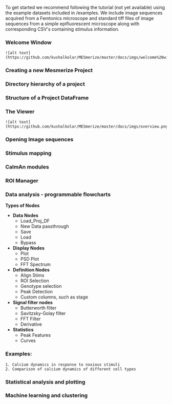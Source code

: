To get started we recommend following the tutorial (not yet available) using the example datasets included in /examples. We include image sequences acquired from a Femtonics microscope and standard tiff files of image sequences from a simple epifluorescent microscope along with corresponding CSV's containing stimulus information.

### Welcome Window

	![alt text](https://github.com/kushalkolar/MESmerize/master/docs/imgs/welcome%20window.png)

### Creating a new Mesmerize Project

### Directory hierarchy of a project

### Structure of a Project DataFrame

### The Viewer

	![alt text](https://github.com/kushalkolar/MESmerize/master/docs/imgs/overview.png)

### Opening Image sequences

### Stimulus mapping

### CaImAn modules

### ROI Manager

### Data analysis - programmable flowcharts
**Types of Nodes**
 - **Data Nodes**
	 - Load_Proj_DF
	 - New Data passthrough
	 - Save
	 - Load
	 - Bypass
 - **Display Nodes**
	 - Plot
	 - PSD Plot
	 - FFT Spectrum
 - **Definition Nodes**
	 - Align Stims
	 - ROI Selection
	 - Genotype selection
	 - Peak Detection
	 - Custom columns, such as stage
 - **Signal filter nodes**
	 - Butterworth filter
	 - Savitzsky-Golay filter
	 - FFT Filter
	 - Derivative
 - **Statistics**
	 - Peak Features
	 - Curves

### Examples:

	1. Calcium dynamics in response to noxious stimuli
	2. Comparison of calcium dynamics of different cell types
 
### Statistical analysis and plotting

### Machine learning and clustering
